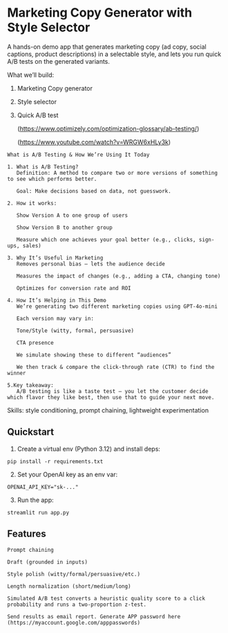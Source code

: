 # Marketing Copy Generator with Style Selector 

A hands-on demo app that generates marketing copy (ad copy, social captions, product descriptions) in a selectable style,
and lets you run quick A/B tests on the generated variants.

What we’ll build: 
1. Marketing Copy generator
2. Style selector 
3. Quick A/B test 

   (https://www.optimizely.com/optimization-glossary/ab-testing/)

   (https://www.youtube.com/watch?v=WRGW6xHLy3k)

```
What is A/B Testing & How We’re Using It Today

1. What is A/B Testing?
   Definition: A method to compare two or more versions of something to see which performs better.
   
   Goal: Make decisions based on data, not guesswork.

2. How it works:

   Show Version A to one group of users
   
   Show Version B to another group
   
   Measure which one achieves your goal better (e.g., clicks, sign-ups, sales)

3. Why It’s Useful in Marketing
   Removes personal bias — lets the audience decide
   
   Measures the impact of changes (e.g., adding a CTA, changing tone)
   
   Optimizes for conversion rate and ROI

4. How It’s Helping in This Demo
   We’re generating two different marketing copies using GPT-4o-mini
   
   Each version may vary in:
   
   Tone/Style (witty, formal, persuasive)
   
   CTA presence
   
   We simulate showing these to different “audiences”
   
   We then track & compare the click-through rate (CTR) to find the winner

5.Key takeaway:
   A/B testing is like a taste test — you let the customer decide which flavor they like best, then use that to guide your next move.
   ```
   
   Skills: style conditioning, prompt chaining, lightweight experimentation

## Quickstart

1) Create a virtual env (Python 3.12) and install deps:
```
pip install -r requirements.txt
```

2) Set your OpenAI key as an env var:
```
OPENAI_API_KEY="sk-..."
```

3) Run the app:
```
streamlit run app.py
```

## Features
```Prompt chaining```

```Draft (grounded in inputs)```

```Style polish (witty/formal/persuasive/etc.)```

```Length normalization (short/medium/long)```

```Simulated A/B test converts a heuristic quality score to a click probability and runs a two-proportion z-test.```

```Send results as email report. Generate APP password here (https://myaccount.google.com/apppasswords)```
